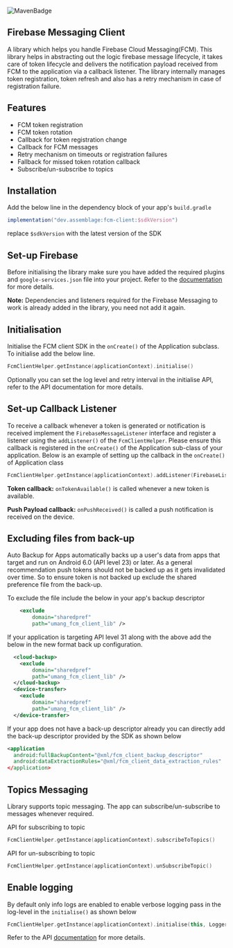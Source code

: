 ![MavenBadge](https://maven-badges.herokuapp.com/maven-central/dev.assemblage/fcm-client/badge.svg)

## Firebase Messaging Client
A library which helps you handle Firebase Cloud Messaging(FCM). This library helps in abstracting out the logic firebase message lifecycle, it takes care of token lifecycle and delivers the notification payload received from FCM to the application via a callback listener.
The library internally manages token registration, token refresh and also has a retry mechanism in case of registration failure.   

## Features

- FCM token registration
- FCM token rotation
- Callback for token registration change
- Callback for FCM messages
- Retry mechanism on timeouts or registration failures
- Fallback for missed token rotation callback
- Subscribe/un-subscribe to topics

## Installation

Add the below line in the dependency block of your app's `build.gradle`

```groovy
implementation("dev.assemblage:fcm-client:$sdkVersion")
```

replace `$sdkVersion` with the latest version of the SDK

## Set-up Firebase
Before initialising the library make sure you have added the required plugins and `google-services.json` file into your project. Refer to the [documentation](https://firebase.google.com/docs/android/setup)
for more details.

<b>Note:</b> Dependencies and listeners required for the Firebase Messaging to work is already
 added in the library, you need not add it again. 

## Initialisation

Initialise the FCM client SDK in the `onCreate()` of the Application subclass. To initialise add 
the below line.

```kotlin
FcmClientHelper.getInstance(applicationContext).initialise()
```

Optionally you can set the log level and retry interval in the initialise API, refer to the API
 documentation for more details.

## Set-up Callback Listener

To receive a callback whenever a token is generated or notification is received implement the
 `FirebaseMessageListener` interface and register a listener using the `addListener()` of the
  `FcmClientHelper`. Please ensure this callback is registered in the `onCreate()` of the
   Application sub-class of your application. 
Below is an example of setting up the callback in the  `onCreate()` of Application class

```kotlin
FcmClientHelper.getInstance(applicationContext).addListener(FirebaseListener())
```

<b>Token callback:</b> `onTokenAvailable()` is called whenever a new token is available.

<b>Push Payload callback:</b> `onPushReceived()` is called a push notification is received on the
  device.
  
## Excluding files from back-up
Auto Backup for Apps automatically backs up a user's data from apps that target and run on
Android 6.0 (API level 23) or later. As a general recommendation push tokens should not be
backed up as it gets invalidated over time. So to ensure token is not backed up exclude the
shared preference file from the back-up.

To exclude the file include the below in your app's backup descriptor

```xml
    <exclude
        domain="sharedpref"
        path="umang_fcm_client_lib" />

```

If your application is targeting API level 31 along with the above add the below in the new format back up 
configuration. 

```xml
  <cloud-backup>
    <exclude
        domain="sharedpref"
        path="umang_fcm_client_lib" />
  </cloud-backup>
  <device-transfer>
    <exclude
        domain="sharedpref"
        path="umang_fcm_client_lib" />
  </device-transfer>
```

If your app does not have a back-up descriptor already you can directly add the back-up
 descriptor provided by the SDK as shown below
 
```xml
<application
  android:fullBackupContent="@xml/fcm_client_backup_descriptor"
  android:dataExtractionRules="@xml/fcm_client_data_extraction_rules"
</application>
```

## Topics Messaging

Library supports topic messaging. The app can subscribe/un-subscribe to messages whenever required.

API for subscribing to topic
 
 ```kotlin
FcmClientHelper.getInstance(applicationContext).subscribeToTopics()
```

API for un-subscribing to topic

```kotlin
FcmClientHelper.getInstance(applicationContext).unSubscribeTopic()
```

## Enable logging

By default only info logs are enabled to enable verbose logging pass in the log-level in the
 `initialise()` as shown below
 
 ```kotlin
FcmClientHelper.getInstance(applicationContext).initialise(this, Logger.LogLevel.VERBOSE)
```  

Refer to the API [documentation](https://umang91.github.io/fcm-client-lib/index.html) for more details.